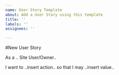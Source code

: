 ```yaml
---
name: User Story Template
about: Add a User Story using this template
title: ''
labels: ''
assignees: ''

---
```


#New User Story

As a .. Site User/Owner..

 I want to ..insert action.. so that I may ..insert value..
